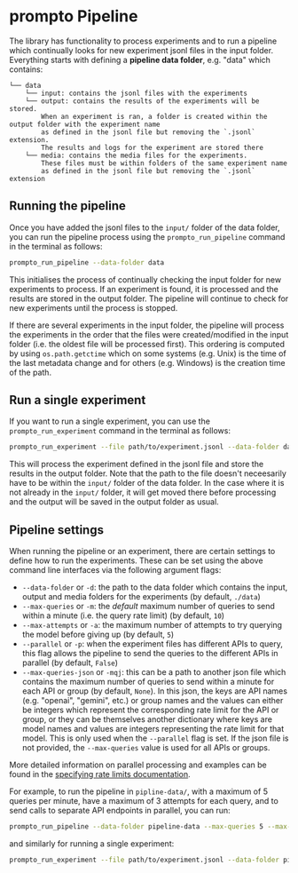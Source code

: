# prompto Pipeline

The library has functionality to process experiments and to run a pipeline which continually looks for new experiment jsonl files in the input folder. Everything starts with defining a **pipeline data folder**, e.g. "data" which contains:
```
└── data
    └── input: contains the jsonl files with the experiments
    └── output: contains the results of the experiments will be stored.
        When an experiment is ran, a folder is created within the output folder with the experiment name
        as defined in the jsonl file but removing the `.jsonl` extension.
        The results and logs for the experiment are stored there
    └── media: contains the media files for the experiments.
        These files must be within folders of the same experiment name
        as defined in the jsonl file but removing the `.jsonl` extension
```

## Running the pipeline

Once you have added the jsonl files to the `input/` folder of the data folder, you can run the pipeline process using the `prompto_run_pipeline` command in the terminal as follows:
```bash
prompto_run_pipeline --data-folder data
```

This initialises the process of continually checking the input folder for new experiments to process. If an experiment is found, it is processed and the results are stored in the output folder. The pipeline will continue to check for new experiments until the process is stopped.

If there are several experiments in the input folder, the pipeline will process the experiments in the order that the files were created/modified in the input folder (i.e. the oldest file will be processed first). This ordering is computed by using `os.path.getctime` which on some systems (e.g. Unix) is the time of the last metadata change and for others (e.g. Windows) is the creation time of the path.

## Run a single experiment

If you want to run a single experiment, you can use the `prompto_run_experiment` command in the terminal as follows:
```bash
prompto_run_experiment --file path/to/experiment.jsonl --data-folder data
```

This will process the experiment defined in the jsonl file and store the results in the output folder. Note that the path to the file doesn't neceesarily have to be within the `input/` folder of the data folder. In the case where it is not already in the `input/` folder, it will get moved there before processing and the output will be saved in the output folder as usual.

## Pipeline settings

When running the pipeline or an experiment, there are certain settings to define how to run the experiments. These can be set using the above command line interfaces via the following argument flags:
- `--data-folder` or `-d`: the path to the data folder which contains the input, output and media folders for the experiments (by default, `./data`)
- `--max-queries` or `-m`: the _default_ maximum number of queries to send within a minute (i.e. the query rate limit) (by default, `10`)
- `--max-attempts` or `-a`: the maximum number of attempts to try querying the model before giving up (by default, `5`)
- `--parallel` or `-p`: when the experiment files has different APIs to query, this flag allows the pipeline to send the queries to the different APIs in parallel (by default, `False`)
- `--max-queries-json` or `-mqj`: this can be a path to another json file which contains the maximum number of queries to send within a minute for each API or group (by default, `None`). In this json, the keys are API names (e.g. "openai", "gemini", etc.) or group names and the values can either be integers which represent the corresponding rate limit for the API or group, or they can be themselves another dictionary where keys are model names and values are integers representing the rate limit for that model. This is only used when the `--parallel` flag is set. If the json file is not provided, the `--max-queries` value is used for all APIs or groups.

More detailed information on parallel processing and examples can be found in the [specifying rate limits documentation](./rate_limits.md).

For example, to run the pipeline in `pipline-data/`, with a maximum of 5 queries per minute, have a maximum of 3 attempts for each query, and to send calls to separate API endpoints in parallel, you can run:
```bash
prompto_run_pipeline --data-folder pipeline-data --max-queries 5 --max-attempts 3 --parallel
```
and similarly for running a single experiment:
```bash
prompto_run_experiment --file path/to/experiment.jsonl --data-folder pipeline-data --max-queries 5 --max-attempts 3 --parallel
```
